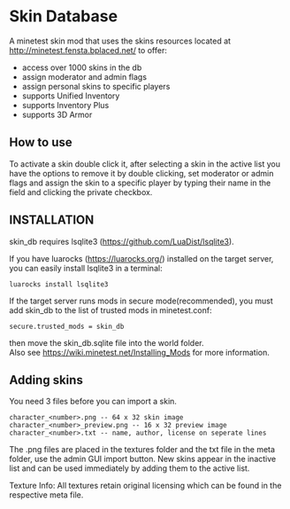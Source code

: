 # Skin Database

A minetest skin mod that uses the skins resources located at http://minetest.fensta.bplaced.net/ to offer:

* access over 1000 skins in the db
* assign moderator and admin flags
* assign personal skins to specific players
* supports Unified Inventory
* supports Inventory Plus
* supports 3D Armor

## How to use

To activate a skin double click it, after selecting a skin in the active list you have the options to remove it by double clicking, set moderator or admin flags and assign the skin to a specific player by typing their name in the field and clicking the private checkbox.

## INSTALLATION

skin_db requires lsqlite3 (https://github.com/LuaDist/lsqlite3).

If you have luarocks (https://luarocks.org/) installed on the target server,
you can easily install lsqlite3 in a terminal:

    luarocks install lsqlite3

If the target server runs mods in secure mode(recommended), you must add skin_db
to the list of trusted mods in minetest.conf:

    secure.trusted_mods = skin_db

then move the skin_db.sqlite file into the world folder.  
Also see https://wiki.minetest.net/Installing_Mods for more information.

## Adding skins

You need 3 files before you can import a skin.
```
character_<number>.png -- 64 x 32 skin image
character_<number>_preview.png -- 16 x 32 preview image
character_<number>.txt -- name, author, license on seperate lines
```
The .png files are placed in the textures folder and the txt file in the meta folder, use the admin GUI import button. New skins appear in the inactive list and can be used immediately by adding them to the active list.
  
Texture Info: All textures retain original licensing which can be found in the respective meta file.
